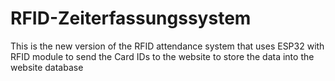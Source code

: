 # RFID-Zeiterfassungssystem
This is the new version of the RFID attendance system that uses ESP32 with RFID module to send the Card IDs to the website to store the data into the website database
